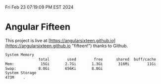 Fri Feb 23 07:19:09 PM EST 2024

# Angular Fifteen


This project is live at [https://angularsixteen.github.io](https://angularsixteen.github.io "fifteen!") thanks to Github.

```bash
System Memory
               total        used        free      shared  buff/cache   available
Mem:            15Gi       2.7Gi       1.3Gi       316Mi        11Gi        12Gi
Swap:          8.0Gi       656Ki       8.0Gi
System Storage
473M	.
